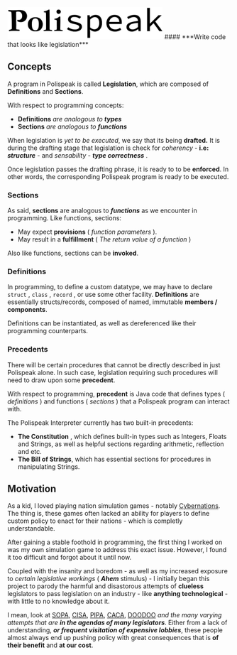 <img src="https://raw.githubusercontent.com/TypeMonkey/Polispeak/master/polispeak.png" width="350">
####  ***Write code that looks like legislation***

## Concepts
A program in Polispeak is called **Legislation**, which are composed of **Definitions** and **Sections**.

With respect to programming concepts:
- **Definitions** *are analogous to* ***types*** 
- **Sections** *are analogous to* ***functions***

When legislation is *yet to be executed*, we say that its being __drafted.__  It is during the drafting stage that legislation is check for *coherency*  - **i.e:** ***structure*** - and *sensability* - ***type correctness*** .

Once legislation passes the drafting phrase, it is ready to to be **enforced**. 
In other words, the corresponding Polispeak program is ready to be executed.

### Sections
As said, **sections** are analogous to ***functions*** as we encounter in programming. Like functions, sections:

- May expect **provisions** ( *function parameters*  ).
- May result in a **fulfillment** ( *The return value of a function*  )

Also like functions, sections can be **invoked**.

### Definitions
In programming, to define a custom datatype, we may have to declare `struct` , `class` , `record` , or use some other facility. **Definitions** are essentially structs/records, composed of named, immutable **members / components**. 

Definitions can be instantiated, as well as dereferenced like their programming counterparts.

### Precedents 
There will be certain procedures that cannot be directly described in just Polispeak alone. In such case, legislation requiring such procedures will need to draw upon some **precedent**.

With respect to programming, **precedent** is Java code that defines types ( *definitions* ) and functions ( *sections* ) that a Polispeak program can interact with.

The Polispeak Interpreter currently has two built-in precedents:
- **The Constitution** , which defines built-in types such as Integers, Floats and Strings, as well as helpful sections regarding arithmetic, reflection and etc.
- **The Bill of Strings**, which has essential sections for procedures in manipulating Strings.

## Motivation
As a kid, I loved playing nation simulation games - notably [Cybernations](https://www.cybernations.net/default.asp). The thing is, these games often lacked an ability for players to define custom policy to enact for their nations - which is completly understandable. 

After gaining a stable foothold in programming, the first thing I worked on was my own simulation game to address this exact issue. However, I found it too difficult and forgot about it until now. 

Coupled with the insanity and boredom - as well as my increased exposure to *certain legislative workings* ( ***Ahem*** stimulus) - I initially began this project to parody
the harmful and disastorous attempts of **clueless** legislators to pass legislation on an industry - like **anything technological** - with little to no knowledge about it.

I mean, look at [SOPA](https://en.wikipedia.org/wiki/Stop_Online_Piracy_Act), 
[CISA](https://en.wikipedia.org/wiki/Cybersecurity_Information_Sharing_Act), 
[PIPA](https://en.wikipedia.org/wiki/PROTECT_IP_Act), 
[CACA](https://en.wikipedia.org/wiki/Ajit_Pai), 
[DOODOO](https://i.imgur.com/rT5RRtY.jpg) 
*and the many varying attempts that are **in the agendas of many legislators***. 
Either from a lack of understanding, ***or frequent visitation of expensive lobbies***, these people almost always end up pushing policy with great consequences that is **of their benefit** and **at our cost**.
